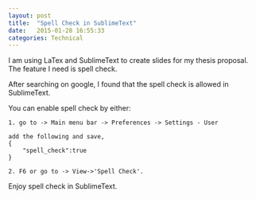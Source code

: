```yaml
---
layout: post
title:  "Spell Check in SublimeText"
date:   2015-01-28 16:55:33
categories: Technical
---
```



I am using LaTex and SublimeText to create slides for my thesis proposal. The feature I need is spell check.

After searching on google, I found that the spell check is allowed in SublimeText. 

You can enable spell check by either:

	1. go to -> Main menu bar -> Preferences -> Settings - User

	add the following and save,
	{
		"spell_check":true
	}

	2. F6 or go to -> View->'Spell Check'. 


Enjoy spell check in SublimeText.
